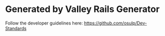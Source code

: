 Generated by Valley Rails Generator
============================

Follow the developer guidelines here: https://github.com/osulp/Dev-Standards
